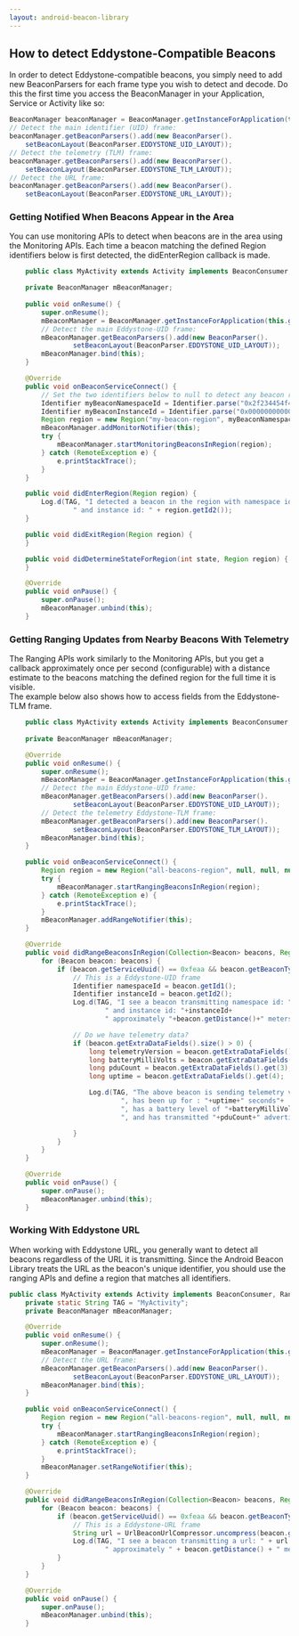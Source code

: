 ```yaml
---
layout: android-beacon-library
---
```


<style>
.app-icon { width: 100px; height:100px }
.app-block {
  width: 120px;
  height: 180px;
  display: block; 
  float: left;
  text-align: center;
  }
h2 {
  clear: both;
}
</style>

## How to detect Eddystone-Compatible Beacons

In order to detect Eddystone-compatible beacons, you simply need to add new BeaconParsers for each frame type you wish 
to detect and decode.  Do this the first time you access the BeaconManager in your Application, Service or Activity like so:
    
```java
BeaconManager beaconManager = BeaconManager.getInstanceForApplication(this.getApplicationContext());
// Detect the main identifier (UID) frame:
beaconManager.getBeaconParsers().add(new BeaconParser().
    setBeaconLayout(BeaconParser.EDDYSTONE_UID_LAYOUT));
// Detect the telemetry (TLM) frame:
beaconManager.getBeaconParsers().add(new BeaconParser().
    setBeaconLayout(BeaconParser.EDDYSTONE_TLM_LAYOUT));
// Detect the URL frame:
beaconManager.getBeaconParsers().add(new BeaconParser().
    setBeaconLayout(BeaconParser.EDDYSTONE_URL_LAYOUT));
```

### Getting Notified When Beacons Appear in the Area

You can use monitoring APIs to detect when beacons are in the area using the Monitoring APIs.  Each time a
beacon matching the defined Region identifiers below is first detected, the didEnterRegion callback is 
made.    

````java
    public class MyActivity extends Activity implements BeaconConsumer, MonitorNotifier {

    private BeaconManager mBeaconManager;
    
    public void onResume() {
        super.onResume();
        mBeaconManager = BeaconManager.getInstanceForApplication(this.getApplicationContext());
        // Detect the main Eddystone-UID frame:
        mBeaconManager.getBeaconParsers().add(new BeaconParser().
                setBeaconLayout(BeaconParser.EDDYSTONE_UID_LAYOUT));
        mBeaconManager.bind(this);
    }

    @Override
    public void onBeaconServiceConnect() {
        // Set the two identifiers below to null to detect any beacon regardless of identifiers
        Identifier myBeaconNamespaceId = Identifier.parse("0x2f234454f4911ba9ffa6");
        Identifier myBeaconInstanceId = Identifier.parse("0x000000000001");
        Region region = new Region("my-beacon-region", myBeaconNamespaceId, myBeaconInstanceId, null);
        mBeaconManager.addMonitorNotifier(this);
        try {
            mBeaconManager.startMonitoringBeaconsInRegion(region);
        } catch (RemoteException e) {
            e.printStackTrace();
        }
    }

    public void didEnterRegion(Region region) {
        Log.d(TAG, "I detected a beacon in the region with namespace id " + region.getId1() +
                " and instance id: " + region.getId2());
    }

    public void didExitRegion(Region region) {
    }

    public void didDetermineStateForRegion(int state, Region region) {
    }

    @Override
    public void onPause() {
        super.onPause();
        mBeaconManager.unbind(this);
    }
````


### Getting Ranging Updates from Nearby Beacons With Telemetry

The Ranging APIs work similarly to the Monitoring APIs, but you get a callback approximately once per
second (configurable) with a distance estimate to the beacons matching the defined region for the full time it is visible.  
The example below also shows how to access fields from the Eddystone-TLM frame.

````java
    public class MyActivity extends Activity implements BeaconConsumer, RangeNotifier {
  
    private BeaconManager mBeaconManager;

    @Override
    public void onResume() {
        super.onResume();
        mBeaconManager = BeaconManager.getInstanceForApplication(this.getApplicationContext());
        // Detect the main Eddystone-UID frame:
        mBeaconManager.getBeaconParsers().add(new BeaconParser().
                setBeaconLayout(BeaconParser.EDDYSTONE_UID_LAYOUT));
        // Detect the telemetry Eddystone-TLM frame:
        mBeaconManager.getBeaconParsers().add(new BeaconParser().
                setBeaconLayout(BeaconParser.EDDYSTONE_TLM_LAYOUT));
        mBeaconManager.bind(this);
    }

    public void onBeaconServiceConnect() {
        Region region = new Region("all-beacons-region", null, null, null);
        try {
            mBeaconManager.startRangingBeaconsInRegion(region);
        } catch (RemoteException e) {
            e.printStackTrace();
        }
        mBeaconManager.addRangeNotifier(this);
    }

    @Override
    public void didRangeBeaconsInRegion(Collection<Beacon> beacons, Region region) {
        for (Beacon beacon: beacons) {
            if (beacon.getServiceUuid() == 0xfeaa && beacon.getBeaconTypeCode() == 0x00) {
                // This is a Eddystone-UID frame
                Identifier namespaceId = beacon.getId1();
                Identifier instanceId = beacon.getId2();
                Log.d(TAG, "I see a beacon transmitting namespace id: "+namespaceId+
                        " and instance id: "+instanceId+
                        " approximately "+beacon.getDistance()+" meters away.");

                // Do we have telemetry data?
                if (beacon.getExtraDataFields().size() > 0) {
                    long telemetryVersion = beacon.getExtraDataFields().get(0);
                    long batteryMilliVolts = beacon.getExtraDataFields().get(1);
                    long pduCount = beacon.getExtraDataFields().get(3);
                    long uptime = beacon.getExtraDataFields().get(4);

                    Log.d(TAG, "The above beacon is sending telemetry version "+telemetryVersion+
                            ", has been up for : "+uptime+" seconds"+
                            ", has a battery level of "+batteryMilliVolts+" mV"+
                            ", and has transmitted "+pduCount+" advertisements.");

                }
            }
        }
    }

    @Override
    public void onPause() {
        super.onPause();
        mBeaconManager.unbind(this);
    }
````

### Working With Eddystone URL

When working with Eddystone URL, you generally want to detect all beacons regardless of the URL it is transmitting.  Since
the Android Beacon Library treats the URL as the beacon's unique identifier, you should use the ranging APIs and define a region 
that matches all identifiers.

````java
public class MyActivity extends Activity implements BeaconConsumer, RangeNotifier {
    private static String TAG = "MyActivity";
    private BeaconManager mBeaconManager;    

    @Override
    public void onResume() {
        super.onResume();
        mBeaconManager = BeaconManager.getInstanceForApplication(this.getApplicationContext());
        // Detect the URL frame:
        mBeaconManager.getBeaconParsers().add(new BeaconParser().
                setBeaconLayout(BeaconParser.EDDYSTONE_URL_LAYOUT));
        mBeaconManager.bind(this);
    }

    public void onBeaconServiceConnect() {
        Region region = new Region("all-beacons-region", null, null, null);
        try {
            mBeaconManager.startRangingBeaconsInRegion(region);
        } catch (RemoteException e) {
            e.printStackTrace();
        }
        mBeaconManager.setRangeNotifier(this);
    }

    @Override
    public void didRangeBeaconsInRegion(Collection<Beacon> beacons, Region region) {
        for (Beacon beacon: beacons) {
            if (beacon.getServiceUuid() == 0xfeaa && beacon.getBeaconTypeCode() == 0x10) {
                // This is a Eddystone-URL frame
                String url = UrlBeaconUrlCompressor.uncompress(beacon.getId1().toByteArray());
                Log.d(TAG, "I see a beacon transmitting a url: " + url +
                        " approximately " + beacon.getDistance() + " meters away.");
            }
        }
    }

    @Override
    public void onPause() {
        super.onPause();
        mBeaconManager.unbind(this);
    }
````

